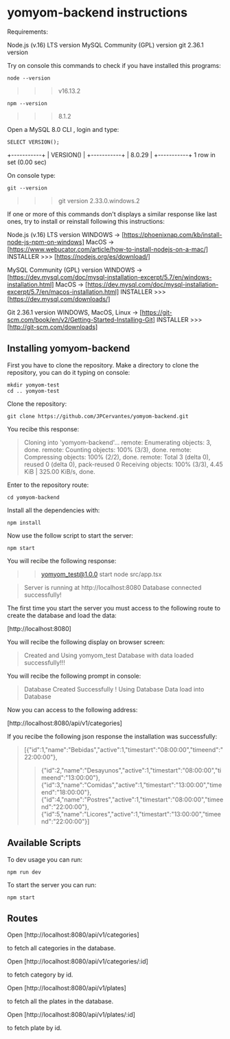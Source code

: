 # yomyom-backend instructions

Requirements:

Node.js (v.16) LTS version
MySQL Community (GPL) version
git 2.36.1 version

Try on console this commands to check if you have installed this programs:

    node --version

> > > v16.13.2

    npm --version

> > > 8.1.2

Open a MySQL 8.0 CLI , login and type:

    SELECT VERSION();

+-----------+
| VERSION() |
+-----------+
| 8.0.29 |
+-----------+
1 row in set (0.00 sec)

On console type:

    git --version

> > > git version 2.33.0.windows.2

If one or more of this commands don't displays a similar response like last ones,
try to install or reinstall following this instructions:

Node.js (v.16) LTS version
WINDOWS -> [https://phoenixnap.com/kb/install-node-js-npm-on-windows]
MacOS -> [https://www.webucator.com/article/how-to-install-nodejs-on-a-mac/]
INSTALLER >>> [https://nodejs.org/es/download/]

MySQL Community (GPL) version
WINDOWS -> [https://dev.mysql.com/doc/mysql-installation-excerpt/5.7/en/windows-installation.html]
MacOS -> [https://dev.mysql.com/doc/mysql-installation-excerpt/5.7/en/macos-installation.html]
INSTALLER >>> [https://dev.mysql.com/downloads/]

Git 2.36.1 version
WINDOWS, MacOS, Linux -> [https://git-scm.com/book/en/v2/Getting-Started-Installing-Git]
INSTALLER >>> [http://git-scm.com/downloads]

## Installing yomyom-backend

First you have to clone the repository. Make a directory to clone the repository, you can do it typing on console:

    mkdir yomyom-test
    cd .. yomyom-test

Clone the repository:

    git clone https://github.com/JPCervantes/yomyom-backend.git

You recibe this response:

> Cloning into 'yomyom-backend'...
> remote: Enumerating objects: 3, done.
> remote: Counting objects: 100% (3/3), done.
> remote: Compressing objects: 100% (2/2), done.
> remote: Total 3 (delta 0), reused 0 (delta 0), pack-reused 0
> Receiving objects: 100% (3/3), 4.45 KiB | 325.00 KiB/s, done.

Enter to the repository route:

    cd yomyom-backend

Install all the dependencies with:

    npm install

Now use the follow script to start the server:

    npm start

You will recibe the following response:

> > yomyom_test@1.0.0 start
> > node src/app.tsx

> Server is running at http://localhost:8080
> Database connected successfully!

The first time you start the server you must access to the following route to create the database
and load the data:

[http://localhost:8080]

You will recibe the following display on browser screen:

> Created and Using yomyom_test Database with data loaded successfully!!!

You will recibe the following prompt in console:

> Database Created Successfully !
> Using Database
> Data load into Database

Now you can access to the following address:

[http://localhost:8080/api/v1/categories]

If you recibe the following json response the installation was successfully:

> [{"id":1,"name":"Bebidas","active":1,"timestart":"08:00:00","timeend":"22:00:00"},
> > {"id":2,"name":"Desayunos","active":1,"timestart":"08:00:00","timeend":"13:00:00"},
> > {"id":3,"name":"Comidas","active":1,"timestart":"13:00:00","timeend":"18:00:00"},
> > {"id":4,"name":"Postres","active":1,"timestart":"08:00:00","timeend":"22:00:00"},
> > {"id":5,"name":"Licores","active":1,"timestart":"13:00:00","timeend":"22:00:00"}]

## Available Scripts

To dev usage you can run:

    npm run dev

To start the server you can run:

    npm start

## Routes

Open [http://localhost:8080/api/v1/categories]

to fetch all categories in the database.

Open [http://localhost:8080/api/v1/categories/:id]

to fetch category by id.

Open [http://localhost:8080/api/v1/plates]

to fetch all the plates in the database.

Open [http://localhost:8080/api/v1/plates/:id]

to fetch plate by id.
